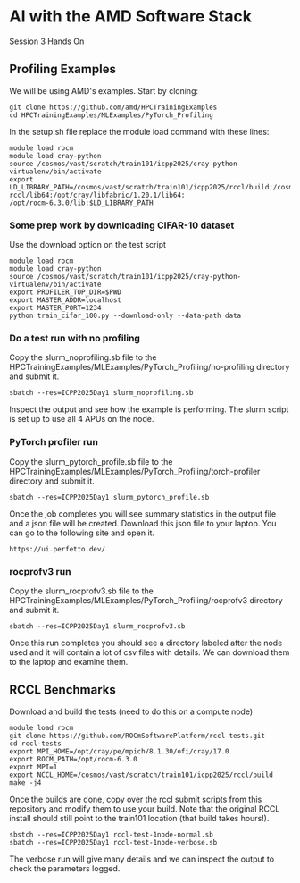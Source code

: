 # AI with the AMD Software Stack
Session 3 Hands On

## Profiling Examples
We will be using AMD's examples. Start by cloning:
```
git clone https://github.com/amd/HPCTrainingExamples
cd HPCTrainingExamples/MLExamples/PyTorch_Profiling
```
In the setup.sh file replace the module load command with these lines:
```
module load rocm
module load cray-python
source /cosmos/vast/scratch/train101/icpp2025/cray-python-virtualenv/bin/activate
export LD_LIBRARY_PATH=/cosmos/vast/scratch/train101/icpp2025/rccl/build:/cosmos/vast/scratch/train101/icpp2025/ofi-rccl/lib64:/opt/cray/libfabric/1.20.1/lib64:
/opt/rocm-6.3.0/lib:$LD_LIBRARY_PATH
```

### Some prep work by downloading CIFAR-10 dataset
Use the download option on the test script
```
module load rocm
module load cray-python
source /cosmos/vast/scratch/train101/icpp2025/cray-python-virtualenv/bin/activate
export PROFILER_TOP_DIR=$PWD
export MASTER_ADDR=localhost
export MASTER_PORT=1234
python train_cifar_100.py --download-only --data-path data
```
### Do a test run with no profiling

Copy the slurm_noprofiling.sb file to the HPCTrainingExamples/MLExamples/PyTorch_Profiling/no-profiling directory and submit it.
```
sbatch --res=ICPP2025Day1 slurm_noprofiling.sb
```
Inspect the output and see how the example is performing. The slurm script is set up to use all 4 APUs on the node.

### PyTorch profiler run

Copy the slurm_pytorch_profile.sb file to the HPCTrainingExamples/MLExamples/PyTorch_Profiling/torch-profiler directory and submit it.
```
sbatch --res=ICPP2025Day1 slurm_pytorch_profile.sb
```
Once the job completes you will see summary statistics in the output file and a json file will be created. Download this json file to your laptop. You can go to the following site and open it.
```
https://ui.perfetto.dev/
```
### rocprofv3 run

Copy the slurm_rocprofv3.sb file to the HPCTrainingExamples/MLExamples/PyTorch_Profiling/rocprofv3 directory and submit it.
```
sbatch --res=ICPP2025Day1 slurm_rocprofv3.sb
```
Once this run completes you should see a directory labeled after the node used and it will contain a lot of csv files with details. We can download them to the laptop and examine them.

## RCCL Benchmarks

Download and build the tests (need to do this on a compute node)

```
module load rocm
git clone https://github.com/ROCmSoftwarePlatform/rccl-tests.git
cd rccl-tests
export MPI_HOME=/opt/cray/pe/mpich/8.1.30/ofi/cray/17.0
export ROCM_PATH=/opt/rocm-6.3.0
export MPI=1
export NCCL_HOME=/cosmos/vast/scratch/train101/icpp2025/rccl/build
make -j4
```
Once the builds are done, copy over the rccl submit scripts from this repository and modify them to use your build. Note that the original RCCL install should still point to the train101 location (that build takes hours!).
```
sbstch --res=ICPP2025Day1 rccl-test-1node-normal.sb
sbatch --res=ICPP2025Day1 rccl-test-1node-verbose.sb
```
The verbose run will give many details and we can inspect the output to check the parameters logged.

